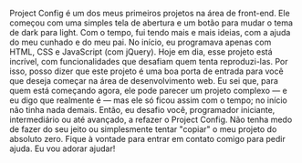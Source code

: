 Project Config é um dos meus primeiros projetos na área de front-end. Ele começou com uma simples tela de abertura e um botão para mudar o tema de dark para light.
Com o tempo, fui tendo mais e mais ideias, com a ajuda do meu cunhado e do meu pai. No início, eu programava apenas com HTML, CSS e JavaScript (com jQuery). Hoje em dia, esse projeto está incrível, com funcionalidades que desafiam quem tenta reproduzi-las.
Por isso, posso dizer que este projeto é uma boa porta de entrada para você que deseja começar na área de desenvolvimento web.
Eu sei que, para quem está começando agora, ele pode parecer um projeto complexo — e eu digo que realmente é — mas ele só ficou assim com o tempo; no início não tinha nada demais.
Então, eu desafio você, programador iniciante, intermediário ou até avançado, a refazer o Project Config. Não tenha medo de fazer do seu jeito ou simplesmente tentar "copiar" o meu projeto do absoluto zero.
Fique à vontade para entrar em contato comigo para pedir ajuda. Eu vou adorar ajudar!
